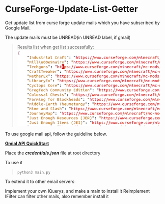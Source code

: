 # CurseForge-Update-List-Getter

Get update list from curse forge update mails which you have subscribed by Google Mail.  

The update mails must be UNREAD(in UNREAD label, if gmail)

>Results list when get list successfully:
>![image](result_sample.png)

To use google mail api, follow the guideline below.

**[Gmial API QuickStart](https://developers.google.com/gmail/api/quickstart/python)**

Place the __*credentials.json*__ file at root directory  

To use it  

>`python3 main.py`

To extend it to other email servers:

Implement your own IQuerys, and make a main to install it
Reimplement IFilter can filter other mails, also remember install it
